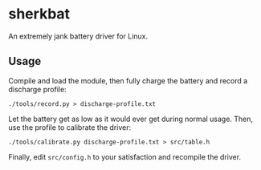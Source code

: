 sherkbat
========

An extremely jank battery driver for Linux.

Usage
-----

Compile and load the module, then fully charge the battery and record
a discharge profile:

    ./tools/record.py > discharge-profile.txt

Let the battery get as low as it would ever get during normal
usage. Then, use the profile to calibrate the driver:

    ./tools/calibrate.py discharge-profile.txt > src/table.h
    
Finally, edit `src/config.h` to your satisfaction and recompile the
driver.
